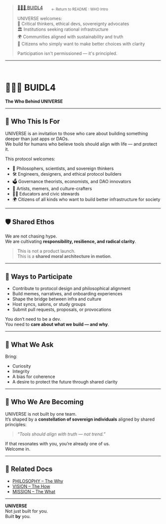 > [🧑‍🤝‍🧑 BUIDL4](../README.md#🧑‍🤝‍🧑-buidl4--the-who) &nbsp;&nbsp;&nbsp;&nbsp;&nbsp; <sub>← Return to README : WHO Intro</sub>
>  
> UNIVERSE welcomes:  
> 🧠 Critical thinkers, ethical devs, sovereignty advocates  
> 🏛 Institutions seeking rational infrastructure  
> 🌍 Communities aligned with sustainability and truth  
> 🤝 Citizens who simply want to make better choices with clarity  
>  
> Participation isn't permissioned — it's principled.

---

<br>

# 🧑‍🤝‍🧑 BUIDL4  
**The Who Behind UNIVERSE**

---

## 👥 Who This Is For

UNIVERSE is an invitation to those who care about building something deeper than just apps or DAOs.  
We build for humans who believe tools should align with life — and protect it.

This protocol welcomes:

- 🧠 Philosophers, scientists, and sovereign thinkers  
- 🛠️ Engineers, designers, and ethical protocol builders  
- 🗳️ Governance theorists, economists, and DAO innovators  
- 🎨 Artists, memers, and culture-crafters  
- 🧑‍🏫 Educators and civic stewards  
- 🌍 Citizens of all kinds who want to build better infrastructure for society

---

## 🛡️ Shared Ethos

We are not chasing hype.  
We are cultivating **responsibility, resilience, and radical clarity**.

> This is not a product launch.  
> This is a **shared moral architecture in motion**.

---

## 🚪 Ways to Participate

- Contribute to protocol design and philosophical alignment  
- Build memes, narratives, and onboarding experiences  
- Shape the bridge between infra and culture  
- Host syncs, salons, or study groups  
- Submit pull requests, proposals, or provocations

You don’t need to be a dev.  
You need to **care about what we build — and why**.

---

## 💬 What We Ask

Bring:
- Curiosity  
- Integrity  
- A bias for coherence  
- A desire to protect the future through shared clarity

---

## 🔁 Who We Are Becoming

UNIVERSE is not built by one team.  
It’s shaped by a **constellation of sovereign individuals** aligned by shared principles:

> _“Tools should align with truth — not trend.”_

If that resonates with you, you’re already one of us.  
Welcome in.

---

## 🧠 Related Docs

- [PHILOSOPHY – The Why](PHILOSOPHY.md)  
- [VISION – The How](VISION.md)  
- [MISSION – The What](MISSION.md)

---

**UNIVERSE**  
Not just built for you.  
Built **by** you.

